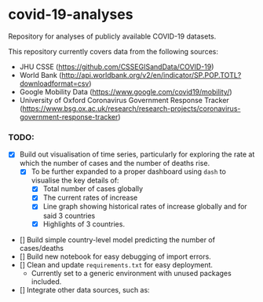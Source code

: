 # covid-19-analyses
Repository for analyses of publicly available COVID-19 datasets.

This repository currently covers data from the following sources:
* JHU CSSE (https://github.com/CSSEGISandData/COVID-19)
* World Bank (http://api.worldbank.org/v2/en/indicator/SP.POP.TOTL?downloadformat=csv)
* Google Mobility Data (https://www.google.com/covid19/mobility/)
* University of Oxford Coronavirus Government Response Tracker (https://www.bsg.ox.ac.uk/research/research-projects/coronavirus-government-response-tracker)

### TODO:
* [x] Build out visualisation of time series, particularly for exploring the rate at which the number of cases and the number of deaths rise.
    * [x] To be further expanded to a proper dashboard using `dash` to visualise the key details of:
        * [x] Total number of cases globally
        * [x] The current rates of increase
        * [x] Line graph showing historical rates of increase globally and for said 3 countries
        * [x] Highlights of 3 countries.
* [] Build simple country-level model predicting the number of cases/deaths
* [] Build new notebook for easy debugging of import errors.
* [] Clean and update `requirements.txt` for easy deployment.
    * Currently set to a generic environment with unused packages included. 
* [] Integrate other data sources, such as:
